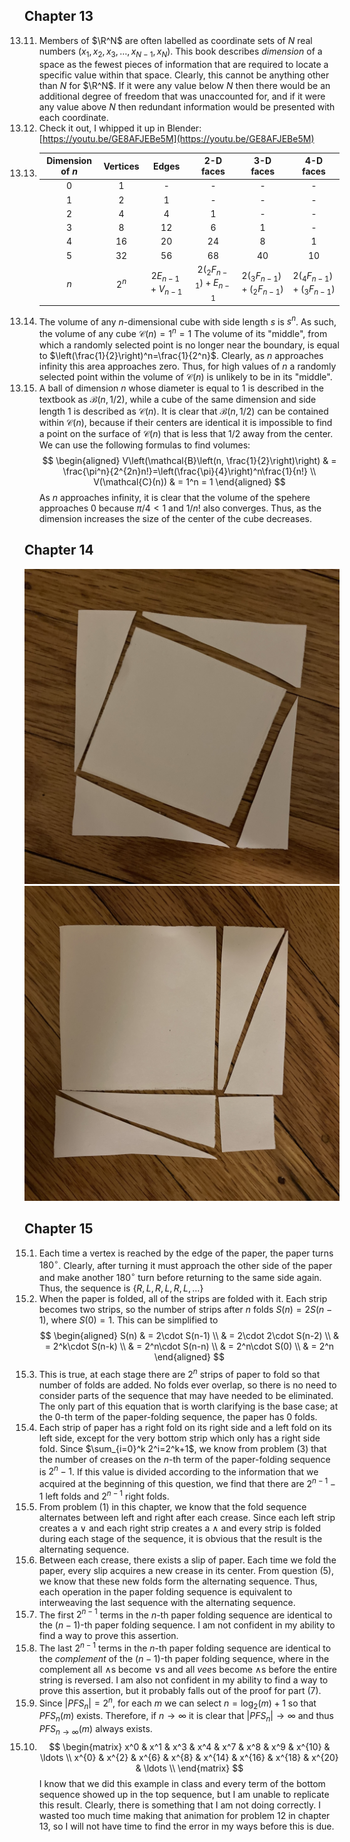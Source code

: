 <style>
  @counter-style chap13 {
    system: extends decimal;
    prefix: "13.";
  }
  @counter-style chap14 {
    system: extends decimal;
    prefix: "14.";
  }
  @counter-style chap15 {
    system: extends decimal;
    prefix: "15.";
  }
  div.c13 > ol {
    list-style: chap13;
  }
  div.c14 > ol {
    list-style: chap14;
  }
  div.c15 > ol {
    list-style: chap15;
  }
  ol ol {
    list-style: decimal
  }
</style>


## Chapter 13
<div class="c13">

11. Members of $\R^N$ are often labelled as coordinate sets of $N$ real numbers $(x_1, x_2, x_3, \ldots, x_{N-1}, x_N)$. This book describes _dimension_ of a space as the fewest pieces of information that are required to locate a specific value within that space. Clearly, this cannot be anything other than $N$ for $\R^N$. If it were any value below $N$ then there would be an additional degree of freedom that was unaccounted for, and if it were any value above $N$ then redundant information would be presented with each coordinate.
12. Check it out, I whipped it up in Blender: [https://youtu.be/GE8AFJEBe5M](https://youtu.be/GE8AFJEBe5M)
13. 
    | Dimension of $n$ | Vertices | Edges | 2-D faces | 3-D faces | 4-D faces |
    | :--------------: | :------: | :---: | :-------: | :-------: | :-------: |
    | $0$              | $1$      | -     |  -        | -         | -         |
    | $1$              | $2$      | $1$   |  -        | -         | -         |
    | $2$              | $4$      | $4$   | $1$       | -         | -         |
    | $3$              | $8$      | $12$  | $6$       | $1$       | -         |
    | $4$              | $16$     | $20$  | $24$      | $8$       | $1$       |
    | $5$              | $32$     | $56$  | $68$      | $40$      | $10$      |
    | $n$              | $2^n$    | $2E_{n-1}+V_{n-1}$ | $2(_2F_{n-1})+E_{n-1}$ | $2(_3F_{n-1})+(_2F_{n-1})$ | $2(_4F_{n-1})+(_3F_{n-1})$ |
14. The volume of any $n$-dimensional cube with side length $s$ is $s^n$. As such, the volume of any cube $\mathcal{C}(n)=1^n=1$ The volume of its "middle", from which a randomly selected point is no longer near the boundary, is equal to $\left(\frac{1}{2}\right)^n=\frac{1}{2^n}$. Clearly, as $n$ approaches infinity this area approaches zero. Thus, for high values of $n$ a randomly selected point within the volume of $\mathcal{C}(n)$ is unlikely to be in its "middle".
15. A ball of dimension $n$ whose diameter is equal to 1 is described in the textbook as $\mathcal{B}(n, 1/2)$, while a cube of the same dimension and side length 1 is described as $\mathcal{C}(n)$. It is clear that $\mathcal{B}(n, 1/2)$ can be contained within $\mathcal{C}(n)$, because if their centers are identical it is impossible to find a point on the surface of $\mathcal{C}(n)$ that is less that $1/2$ away from the center. We can use the following formulas to find volumes:
    $$
    \begin{aligned}
      V\left(\mathcal{B}\left(n, \frac{1}{2}\right)\right)
        & = \frac{\pi^n}{2^{2n}n!}=\left(\frac{\pi}{4}\right)^n\frac{1}{n!} \\
      V(\mathcal{C}(n)) & = 1^n = 1
    \end{aligned}
    $$
    As $n$ approaches infinity, it is clear that the volume of the spehere approaches 0 because $\pi/4<1$ and $1/n!$ also converges. Thus, as the dimension increases the size of the center of the cube decreases.

</div>

## Chapter 14
<div class="c14">

![Square 1](square1.jpg)
![Square 2](square2.jpg)

</div>

## Chapter 15
<div class="c15">

1. Each time a vertex is reached by the edge of the paper, the paper turns $180^\circ$. Clearly, after turning it must approach the other side of the paper and make another $180^\circ$ turn before returning to the same side again. Thus, the sequence is $\{R, L, R, L, R, L, \ldots \}$
2. When the paper is folded, all of the strips are folded with it. Each strip becomes two strips, so the number of strips after $n$ folds $S(n)=2S(n-1)$, where $S(0)=1$. This can be simplified to
    $$
      \begin{aligned}
        S(n) & = 2\cdot S(n-1) \\
             & = 2\cdot 2\cdot S(n-2) \\
             & = 2^k\cdot S(n-k) \\
             & = 2^n\cdot S(n-n) \\
             & = 2^n\cdot S(0) \\
             & = 2^n
      \end{aligned}
    $$
3. This is true, at each stage there are $2^n$ strips of paper to fold so that number of folds are added. No folds ever overlap, so there is no need to consider parts of the sequence that may have needed to be eliminated. The only part of this equation that is worth clarifying is the base case; at the $0$-th term of the paper-folding sequence, the paper has 0 folds.
4. Each strip of paper has a right fold on its right side and a left fold on its left side, except for the very bottom strip which only has a right side fold. Since $\sum_{i=0}^k 2^i=2^k+1$, we know from problem (3) that the number of creases on the $n$-th term of the paper-folding sequence is $2^n-1$. If this value is divided according to the information that we acquired at the beginning of this question, we find that there are $2^{n-1}-1$ left folds and $2^{n-1}$ right folds.
5. From problem (1) in this chapter, we know that the fold sequence alternates between left and right after each crease. Since each left strip creates a $\vee$ and each right strip creates a $\wedge$ and every strip is folded during each stage of the sequence, it is obvious that the result is the alternating sequence. 
6. Between each crease, there exists a slip of paper. Each time we fold the paper, every slip acquires a new crease in its center. From question (5), we know that these new folds form the alternating sequence. Thus, each operation in the paper folding sequence is equivalent to interweaving the last sequence with the alternating sequence.
7. The first $2^{n-1}$ terms in the $n$-th paper folding sequence are identical to the ($n-1$)-th paper folding sequence. I am not confident in my ability to find a way to prove this assertion.
8. The last $2^{n-1}$ terms in the $n$-th paper folding sequence are identical to the _complement_ of the ($n-1$)-th paper folding sequence, where in the complement all $\wedge$s become $\vee$s and all $vee$s become $\wedge$s before the entire string is reversed. I am also not confident in my ability to find a way to prove this assertion, but it probably falls out of the proof for part (7).
9. Since $|PFS_n|=2^n$, for each $m$ we can select $n=\log_2(m) + 1$ so that $PFS_n(m)$ exists. Therefore, if $n\to\infty$ it is clear that $|PFS_n|\to\infty$ and thus $PFS_{n\to\infty}(m)$ always exists.
10. 
    $$
      \begin{matrix}
        x^0 & x^1 & x^3 & x^4 & x^7 & x^8 & x^9 & x^{10} & \ldots \\
        x^{0} & x^{2} & x^{6} & x^{8} & x^{14} & x^{16} & x^{18} & x^{20} & \ldots \\
      \end{matrix}
    $$
    I know that we did this example in class and every term of the bottom sequence showed up in the top sequence, but I am unable to replicate this result. Clearly, there is something that I am not doing correctly. I wasted too much time making that animation for problem 12 in chapter 13, so I will not have time to find the error in my ways before this is due.

</div>
